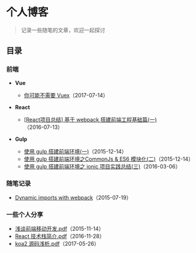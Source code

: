 # 个人博客

> 记录一些随笔的文章，欢迎一起探讨

## 目录

### 前端

  - **Vue**
    - [你可能不需要 Vuex](https://github.com/chenbin92/blog/issues/1)（2017-07-14）

  - **React**
    - [[React项目总结] 基于 webpack 搭建前端工程基础篇(一)](https://github.com/chenbin92/react-redux-webpack-starter/issues/1)（2016-07-13）

  - **Gulp**
    - [使用 gulp 搭建前端环境(一)](https://github.com/chenbin92/ES6-with-gulp-build/issues/3)（2015-12-14）
    - [使用 gulp 搭建前端环境之CommonJs & ES6 模块化(二)](https://github.com/chenbin92/ES6-with-gulp-build/issues/4)（2015-12-14）
    - [使用 gulp 搭建前端环境之 ionic 项目实践总结(三)](https://github.com/chenbin92/ES6-with-gulp-build/issues/6)（2016-03-06）

### 随笔记录

  - [Dynamic imports with webpack](https://github.com/chenbin92/blog/issues/2)（2015-07-19）


### 一些个人分享
  - [浅谈前端移动开发.pdf](http://osysqvegm.bkt.clouddn.com/%E6%B5%85%E8%B0%88%E5%89%8D%E7%AB%AF%E7%A7%BB%E5%8A%A8%E5%BC%80%E5%8F%91.pdf)（2015-11-14）
  - [React 技术栈简介.pdf](http://osysqvegm.bkt.clouddn.com/React%20%E6%8A%80%E6%9C%AF%E6%A0%88%E7%AE%80%E4%BB%8B.pdf)（2016-11-28）
  - [koa2 源码浅析.pdf](http://osysqvegm.bkt.clouddn.com/koa%20%E6%BA%90%E7%A0%81%E6%B5%85%E6%9E%90.pdf)（2017-05-26）
